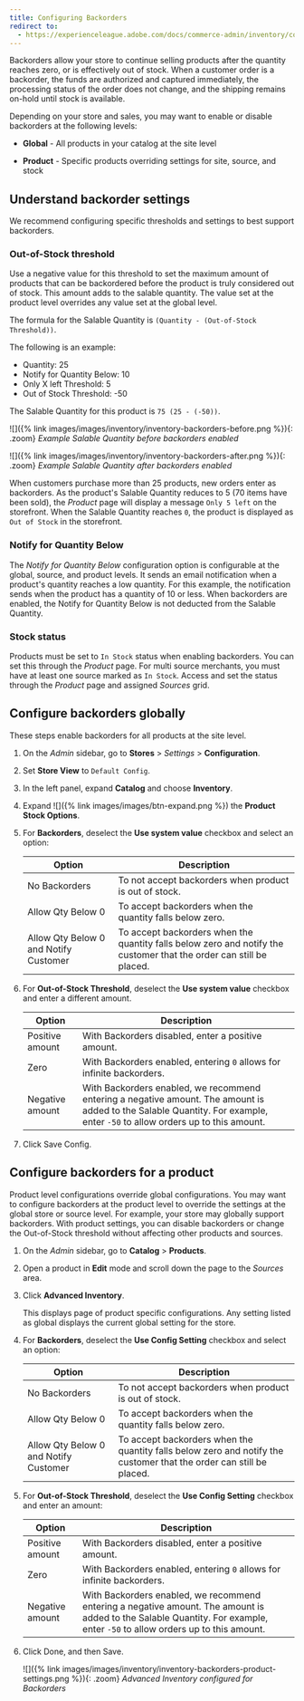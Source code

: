 ```yaml
---
title: Configuring Backorders
redirect to:
  - https://experienceleague.adobe.com/docs/commerce-admin/inventory/configuration/backorders.html
---
```


Backorders allow your store to continue selling products after the quantity reaches zero, or is effectively out of stock. When a customer order is a backorder, the funds are authorized and captured immediately, the processing status of the order does not change, and the shipping remains on-hold until stock is available.

Depending on your store and sales, you may want to enable or disable backorders at the following levels:

- **Global** - All products in your catalog at the site level

- **Product** - Specific products overriding settings for site, source, and stock

## Understand backorder settings

We recommend configuring specific thresholds and settings to best support backorders.

### Out-of-Stock threshold

Use a negative value for this threshold to set the maximum amount of products that can be backordered before the product is truly considered out of stock. This amount adds to the salable quantity. The value set at the product level overrides any value set at the global level.

The formula for the Salable Quantity is `(Quantity - (Out-of-Stock Threshold))`.

The following is an example:

- Quantity: 25
- Notify for Quantity Below: 10
- Only X left Threshold: 5
- Out of Stock Threshold: -50

The Salable Quantity for this product is `75 (25 - (-50))`.

![]({% link images/images/inventory/inventory-backorders-before.png %}){: .zoom}
_Example Salable Quantity before backorders enabled_

![]({% link images/images/inventory/inventory-backorders-after.png %}){: .zoom}
_Example Salable Quantity after backorders enabled_

When customers purchase more than 25 products, new orders enter as backorders. As the product's Salable Quantity reduces to 5 (70 items have been sold), the _Product_ page will display a message `Only 5 left` on the storefront. When the Salable Quantity reaches `0`, the product is displayed as `Out of Stock` in the storefront.

### Notify for Quantity Below

The _Notify for Quantity Below_ configuration option is configurable at the global, source, and product levels. It sends an email notification when a product's quantity reaches a low quantity. For this example, the notification sends when the product has a quantity of 10 or less. When backorders are enabled, the Notify for Quantity Below is not deducted from the Salable Quantity.

### Stock status

Products must be set to `In Stock` status when enabling backorders. You can set this through the _Product_ page. For multi source merchants, you must have at least one source marked as `In Stock`. Access and set the status through the _Product_ page and assigned _Sources_ grid.

## Configure backorders globally

These steps enable backorders for all products at the site level.

1. On the _Admin_ sidebar, go to **Stores** > _Settings_ > **Configuration**.

1. Set **Store View** to `Default Config`.

1. In the left panel, expand **Catalog** and choose **Inventory**.

1. Expand ![]({% link images/images/btn-expand.png %}) the **Product Stock Options**.

1. For **Backorders**, deselect the **Use system value** checkbox and select an option:

    |Option|Description|
    |--|--|
    | No Backorders | To not accept backorders when product is out of stock. |
    | Allow Qty Below 0 | To accept backorders when the quantity falls below zero. |
    | Allow Qty Below 0 and Notify Customer | To accept backorders when the quantity falls below zero and notify the customer that the order can still be placed. |

1. For **Out-of-Stock Threshold**, deselect the **Use system value** checkbox and enter a different amount.

    |Option|Description|
    |--|--|
    | Positive amount | With Backorders disabled, enter a positive amount. |
    | Zero | With Backorders enabled, entering `0` allows for infinite backorders. |
    | Negative amount | With Backorders enabled, we recommend entering a negative amount. The amount is added to the Salable Quantity. For example, enter `-50` to allow orders up to this amount. |

1. Click <span class="btn">Save Config</span>.

## Configure backorders for a product

Product level configurations override global configurations. You may want to configure backorders at the product level to override the settings at the global store or source level. For example, your store may globally support backorders. With product settings, you can disable backorders or change the Out-of-Stock threshold without affecting other products and sources.

1. On the _Admin_ sidebar, go to **Catalog** > **Products**.

1. Open a product in **Edit** mode and scroll down the page to the _Sources_ area.

1. Click **Advanced Inventory**.

   This displays page of product specific configurations. Any setting listed as global displays the current global setting for the store.

1. For **Backorders**, deselect the **Use Config Setting** checkbox and select an option:

    |Option|Description|
    |--|--|
    | No Backorders | To not accept backorders when product is out of stock. |
    | Allow Qty Below 0 | To accept backorders when the quantity falls below zero. |
    | Allow Qty Below 0 and Notify Customer | To accept backorders when the quantity falls below zero and notify the customer that the order can still be placed. |

1. For **Out-of-Stock Threshold**, deselect the **Use Config Setting** checkbox and enter an amount:

    |Option|Description|
    |--|--|
    | Positive amount | With Backorders disabled, enter a positive amount. |
    | Zero | With Backorders enabled, entering `0` allows for infinite backorders. |
    | Negative amount | With Backorders enabled, we recommend entering a negative amount. The amount is added to the Salable Quantity. For example, enter `-50` to allow orders up to this amount. |

1. Click <span class="btn">Done</span>, and then <span class="btn">Save</span>.

    ![]({% link images/images/inventory/inventory-backorders-product-settings.png %}){: .zoom}
    _Advanced Inventory configured for Backorders_
